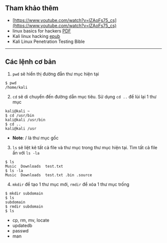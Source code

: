 ## Tham khảo thêm
- [https://www.youtube.com/watch?v=lZAoFs75_cs](https://www.youtube.com/watch?v=lZAoFs75_cs)
- linux basics for hackers [PDF](https://gateway.ipfs.io/ipfs/bafykbzacedofnv75jtjg7f5t6vbql4y6ccojzwwxm2zacxbfik5difwdcd6di?filename=OcuppyTheWeb%20-%20Linux%20Basics%20for%20Hackers-No%20Starch%20Press%20%282019%29.pdf)
- Kali linux hacking [epub](https://cloudflare-ipfs.com/ipfs/bafykbzacechy2iliyiidhwuzsfnhzu2tfow7fwexxllb4gvia6yebbtiiqe66?filename=Ethem%20Mining%20-%20Kali%20Linux%20Hacking_%20A%20Complete%20Step%20by%20Step%20Guide%20to%20Learn%20the%20Fundamentals%20of%20Cyber%20Security%2C%20Hacking%2C%20and%20Penetration%20Testing.%20Includes%20Valuable%20Basic%20Networking%20Concepts-Independentl.epub)
- Kali Linux Penetration Testing Bible

---
## Các lệnh cơ bản
1. `pwd` sẽ hiển thị đường đẫn thư mục hiện tại
```
$ pwd
/home/kali
```
2. `cd` sẽ di chuyển đến đường dẫn mục tiêu. Sử dụng `cd ..` để lùi lại 1 thư mục
```
kali@kali ~
$ cd /usr/bin
kali@kali /usr/bin 
$ cd ..
kali@kali /usr
```
- **Note**: / là thư mục gốc
3. `ls` sẽ liệt kê tất cả file và thư mục trong thư mục hiện tại. Tìm tất cả file ẩn với `ls -la`
```
$ ls 
Music  Downloads  test.txt
$ ls -la
Music  Downloads  test.txt .bin .source
```
4. `mkdir` để tạo 1 thư mục mới, `rmdir` để xóa 1 thư mục trống
```
$ mkdir subdomain
$ ls
subdomain
$ rmdir subdomain
$ ls

```
- cp, rm, mv, locate
- updatedb
- passwd
- man


